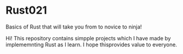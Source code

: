 # Rust021
Basics of Rust that will take you from to novice to ninja!

Hi! This repository contains simpple projects which I have made by implememnting Rust as I learn. I hope thisprovides value to everyone.
